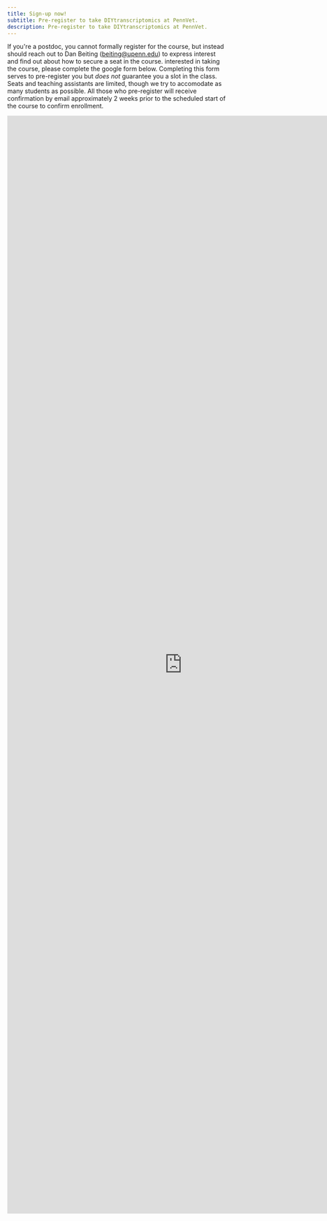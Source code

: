 ```yaml
---
title: Sign-up now!
subtitle: Pre-register to take DIYtranscriptomics at PennVet.
description: Pre-register to take DIYtranscriptomics at PennVet.
---
```


If you're a postdoc, you cannot formally register for the course, but instead should reach out to Dan Beiting (beiting@upenn.edu) to express interest and find out about how to secure a seat in the course.  interested in taking the course, please complete the google form below.  Completing this form serves to pre-register you but *does not* guarantee you a slot in the class.  Seats and teaching assistants are limited, though we try to accomodate as many students as possible.  All those who pre-register will receive confirmation by email approximately 2 weeks prior to the scheduled start of the course to confirm enrollment. 

<iframe src="https://docs.google.com/forms/d/e/1FAIpQLSdKb786tEiFUqZH9bnUFHlieWK3fcofend4326cWYfyOKQYGg/viewform?embedded=true" width="800" height="2512" frameborder="0" marginheight="0" marginwidth="0">Loading...</iframe>



